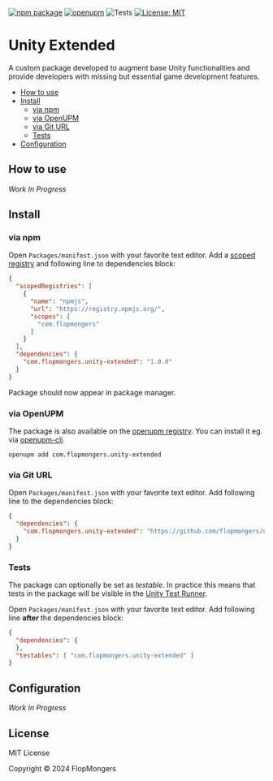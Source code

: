 [![npm package](https://img.shields.io/npm/v/com.flopmongers.unity-extended)](https://www.npmjs.com/package/com.flopmongers.unity-extended)
[![openupm](https://img.shields.io/npm/v/com.flopmongers.unity-extended?label=openupm&registry_uri=https://package.openupm.com)](https://openupm.com/packages/com.flopmongers.unity-extended/)
![Tests](https://github.com/flopmongers/unity-extended/workflows/Tests/badge.svg)
[![License: MIT](https://img.shields.io/badge/License-MIT-green.svg)](https://opensource.org/licenses/MIT)

# Unity Extended

A custom package developed to augment base Unity functionalities and provide developers with missing but essential game development features.

- [How to use](#how-to-use)
- [Install](#install)
  - [via npm](#via-npm)
  - [via OpenUPM](#via-openupm)
  - [via Git URL](#via-git-url)
  - [Tests](#tests)
- [Configuration](#configuration)

<!-- toc -->

## How to use

*Work In Progress*

## Install

### via npm

Open `Packages/manifest.json` with your favorite text editor. Add a [scoped registry](https://docs.unity3d.com/Manual/upm-scoped.html) and following line to dependencies block:
```json
{
  "scopedRegistries": [
    {
      "name": "npmjs",
      "url": "https://registry.npmjs.org/",
      "scopes": [
        "com.flopmongers"
      ]
    }
  ],
  "dependencies": {
    "com.flopmongers.unity-extended": "1.0.0"
  }
}
```
Package should now appear in package manager.

### via OpenUPM

The package is also available on the [openupm registry](https://openupm.com/packages/com.flopmongers.unity-extended). You can install it eg. via [openupm-cli](https://github.com/openupm/openupm-cli).

```
openupm add com.flopmongers.unity-extended
```

### via Git URL

Open `Packages/manifest.json` with your favorite text editor. Add following line to the dependencies block:
```json
{
  "dependencies": {
    "com.flopmongers.unity-extended": "https://github.com/flopmongers/unity-extended.git"
  }
}
```

### Tests

The package can optionally be set as *testable*.
In practice this means that tests in the package will be visible in the [Unity Test Runner](https://docs.unity3d.com/2017.4/Documentation/Manual/testing-editortestsrunner.html).

Open `Packages/manifest.json` with your favorite text editor. Add following line **after** the dependencies block:
```json
{
  "dependencies": {
  },
  "testables": [ "com.flopmongers.unity-extended" ]
}
```

## Configuration

*Work In Progress*

## License

MIT License

Copyright © 2024 FlopMongers
